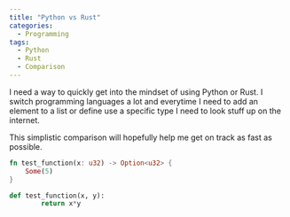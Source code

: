 ```yaml
---
title: "Python vs Rust"
categories:
  - Programming
tags:
  - Python
  - Rust
  - Comparison
---
```


I need a way to quickly get into the mindset of using Python or Rust. I switch programming languages a lot and everytime I need to add an element to a list or define use a specific type I need to look stuff up on the internet.

This simplistic comparison will hopefully help me get on track as fast as possible.

```rust
fn test_function(x: u32) -> Option<u32> {
    Some(5)
}
```

```python
def test_function(x, y):
        return x*y
```

